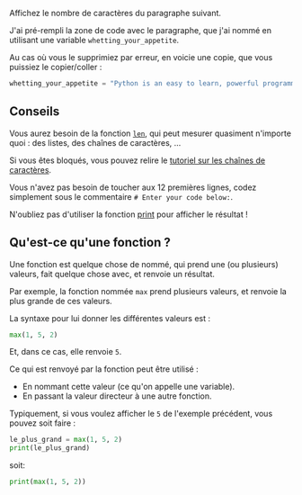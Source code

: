 Affichez le nombre de caractères du paragraphe suivant.

J'ai pré-rempli la zone de code avec le paragraphe, que j'ai nommé en
utilisant une variable `whetting_your_appetite`.

Au cas où vous le supprimiez par erreur, en voicie une copie, que vous
puissiez le copier/coller :

```python
whetting_your_appetite = "Python is an easy to learn, powerful programming language. It has efficient high-level data structures and a simple but effective approach to object-oriented programming. Python’s elegant syntax and dynamic typing, together with its interpreted nature, make it an ideal language for scripting and rapid application development in many areas on most platforms."
```

## Conseils

Vous aurez besoin de la fonction
[`len`](https://docs.python.org/fr/3/library/functions.html#len),
qui peut mesurer quasiment n'importe quoi : des listes, des chaînes de caractères, …

Si vous êtes bloqués, vous pouvez relire le
[tutoriel sur les chaînes de caractères](https://docs.python.org/fr/3/tutorial/introduction.html#strings).

Vous n'avez pas besoin de toucher aux 12 premières lignes, codez
simplement sous le commentaire `# Enter your code below:`.

N'oubliez pas d'utiliser la fonction
[print](https://docs.python.org/fr/3/library/functions.html#print)
pour afficher le résultat !


## Qu'est-ce qu'une fonction ?

Une fonction est quelque chose de nommé, qui prend une (ou plusieurs)
valeurs, fait quelque chose avec, et renvoie un résultat.

Par exemple, la fonction nommée `max` prend plusieurs valeurs, et
renvoie la plus grande de ces valeurs.

La syntaxe pour lui donner les différentes valeurs est :

```python
max(1, 5, 2)
```

Et, dans ce cas, elle renvoie `5`.

Ce qui est renvoyé par la fonction peut être utilisé :

- En nommant cette valeur (ce qu'on appelle une variable).
- En passant la valeur directeur à une autre fonction.

Typiquement, si vous voulez afficher le `5` de l'exemple précédent, vous
pouvez soit faire :

```python
le_plus_grand = max(1, 5, 2)
print(le_plus_grand)
```

soit:

```python
print(max(1, 5, 2))
```
